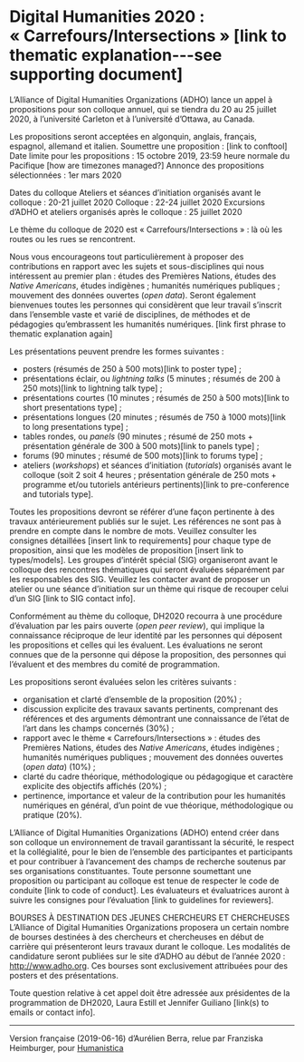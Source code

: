 # Digital Humanities 2020 : « Carrefours/Intersections » [link to thematic explanation---see supporting document]

L’Alliance of Digital Humanities Organizations (ADHO) lance un appel à propositions pour son colloque annuel, qui se tiendra du 20 au 25 juillet 2020, à l’université Carleton et à l’université d’Ottawa, au Canada.

Les propositions seront acceptées en algonquin, anglais, français, espagnol, allemand et italien.
Soumettre une proposition : [link to conftool]
Date limite pour les propositions : 15 octobre 2019, 23:59 heure normale du Pacifique [how are timezones managed?]
Annonce des propositions sélectionnées : 1er mars 2020

Dates du colloque
Ateliers et séances d’initiation organisés avant le colloque : 20-21 juillet 2020
Colloque : 22-24 juillet 2020
Excursions d’ADHO et ateliers organisés après le colloque : 25 juillet 2020

Le thème du colloque de 2020 est « Carrefours/Intersections » : là où les routes ou les rues se rencontrent. 

Nous vous encourageons tout particulièrement à proposer des contributions en rapport avec les sujets et sous-disciplines qui nous intéressent au premier plan : études des Premières Nations, études des *Native Americans*, études indigènes ; humanités numériques publiques ; mouvement des données ouvertes (*open data*). Seront également bienvenues toutes les personnes qui considèrent que leur travail s’inscrit dans l’ensemble vaste et varié de disciplines, de méthodes et de pédagogies qu’embrassent les humanités numériques. [link first phrase to thematic explanation again]

Les présentations peuvent prendre les formes suivantes :

- posters (résumés de 250 à 500 mots)[link to poster type] ;
- présentations éclair, ou _lightning talks_ (5 minutes ; résumés de 200 à 250 mots)[link to lightning talk type] ;
- présentations courtes (10 minutes ; résumés de 250 à 500 mots)[link to short presentations type] ;
- présentations longues (20 minutes ; résumés de 750 à 1000 mots)[link to long presentations type] ;
- tables rondes, ou _panels_ (90 minutes ; résumé de 250 mots + présentation générale de 300 à 500 mots)[link to panels type] ;
- forums (90 minutes ; résumé de 500 mots)[link to forums type] ;
- ateliers (_workshops_) et séances d’initiation (_tutorials_) organisés avant le colloque (soit 2 soit 4 heures ; présentation générale de 250 mots + programme et/ou tutoriels antérieurs pertinents)[link to pre-conference and tutorials type].

Toutes les propositions devront se référer d’une façon pertinente à des travaux antérieurement publiés sur le sujet. Les références ne sont pas à prendre en compte dans le nombre de mots. Veuillez consulter les consignes détaillées [insert link to requirements] pour chaque type de proposition, ainsi que les modèles de proposition [insert link to types/models]. Les groupes d’intérêt spécial (SIG) organiseront avant le colloque des rencontres thématiques qui seront évaluées séparément par les responsables des SIG. Veuillez les contacter avant de proposer un atelier ou une séance d’initiation sur un thème qui risque de recouper celui d’un SIG [link to SIG contact info].

Conformément au thème du colloque, DH2020 recourra à une procédure d’évaluation par les pairs ouverte (*open peer review*), qui implique la connaissance réciproque de leur identité par les personnes qui déposent les propositions et celles qui les évaluent. Les évaluations ne seront connues que de la personne qui dépose la proposition, des personnes qui l’évaluent et des membres du comité de programmation.

Les propositions seront évaluées selon les critères suivants :

- organisation et clarté d’ensemble de la proposition (20%) ;
- discussion explicite des travaux savants pertinents, comprenant des références et des arguments démontrant une connaissance de l’état de l’art dans les champs concernés (30%) ;
- rapport avec le thème « Carrefours/Intersections » : études des Premières Nations, études des *Native Americans*, études indigènes ; humanités numériques publiques ; mouvement des données ouvertes (*open data*) (10%) ;
- clarté du cadre théorique, méthodologique ou pédagogique et caractère explicite des objectifs affichés (20%) ;
- pertinence, importance et valeur de la contribution pour les humanités numériques en général, d’un point de vue théorique, méthodologique ou pratique (20%).

L’Alliance of Digital Humanities Organizations (ADHO) entend créer dans son colloque un environnement de travail garantissant la sécurité, le respect et la collégialité, pour le bien de l’ensemble des participantes et participants et pour contribuer à l’avancement des champs de recherche soutenus par ses organisations constituantes. Toute personne soumettant une proposition ou participant au colloque est tenue de respecter le code de conduite [link to code of conduct]. Les évaluateurs et évaluatrices auront à suivre les consignes pour l’évaluation [link to guidelines for reviewers].

BOURSES À DESTINATION DES JEUNES CHERCHEURS ET CHERCHEUSES
L’Alliance of Digital Humanities Organizations proposera un certain nombre de bourses destinées à des chercheurs et chercheuses en début de carrière qui présenteront leurs travaux durant le colloque. Les modalités de candidature seront publiées sur le site d’ADHO au début de l’année 2020 : <http://www.adho.org>. Ces bourses sont exclusivement attribuées pour des posters et des présentations.

Toute question relative à cet appel doit être adressée aux présidentes de la programmation de DH2020, Laura Estill et Jennifer Guiliano [link(s) to emails or contact info].

---

Version française (2019-06-16) d’Aurélien Berra, relue par Franziska Heimburger, pour [Humanistica](http://humanisti.ca)
